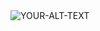 <picture>
 <source media="(prefers-color-scheme: dark)" srcset="https://imgur.com/2QHv18E">
 <source media="(prefers-color-scheme: light)" srcset="https://imgur.com/2QHv18E">
 <img alt="YOUR-ALT-TEXT" src="https://imgur.com/2QHv18E">
</picture>
